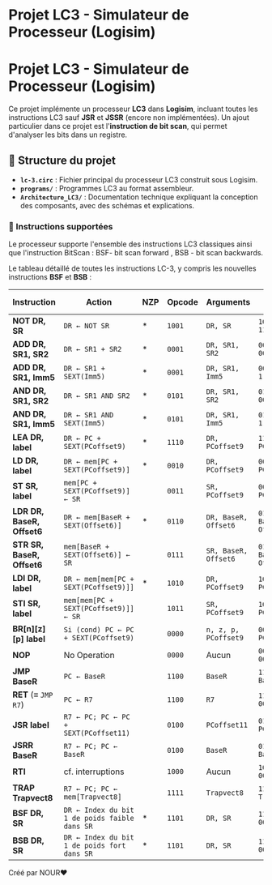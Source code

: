 
# Projet LC3 - Simulateur de Processeur (Logisim)

# Projet LC3 - Simulateur de Processeur (Logisim)

Ce projet implémente un processeur **LC3** dans **Logisim**, incluant toutes les instructions LC3 sauf **JSR** et **JSSR** (encore non implémentées). Un ajout particulier dans ce projet est l'**instruction de bit scan**, qui permet d'analyser les bits dans un registre.


## 📂 Structure du projet

- **`lc-3.circ`** : Fichier principal du processeur LC3 construit sous Logisim.
- **`programs/`** : Programmes LC3 au format assembleur.
- **`Architecture_LC3/`** : Documentation technique expliquant la conception des composants, avec des schémas et explications.

### 📜 Instructions supportées
Le processeur supporte l'ensemble des instructions LC3 classiques ainsi que l'instruction BitScan : BSF- bit scan forward , BSB - bit scan backwards.

Le tableau détaillé de toutes les instructions LC-3, y compris les nouvelles instructions **BSF** et **BSB** :

| **Instruction**        | **Action**                                      | **NZP** | **Opcode** | **Arguments**                          | **Format binaire**                  |  
|-------------------------|------------------------------------------------|---------|------------|----------------------------------------|-------------------------------------|  
| **NOT DR, SR**          | `DR ← NOT SR`                                  | *       | `1001`     | `DR, SR`                               | `1001 DR SR 111111`                 |  
| **ADD DR, SR1, SR2**    | `DR ← SR1 + SR2`                               | *       | `0001`     | `DR, SR1, SR2`                         | `0001 DR SR1 000 SR2`               |  
| **ADD DR, SR1, Imm5**   | `DR ← SR1 + SEXT(Imm5)`                        | *       | `0001`     | `DR, SR1, Imm5`                        | `0001 DR SR1 1 Imm5`                |  
| **AND DR, SR1, SR2**    | `DR ← SR1 AND SR2`                             | *       | `0101`     | `DR, SR1, SR2`                         | `0101 DR SR1 000 SR2`               |  
| **AND DR, SR1, Imm5**   | `DR ← SR1 AND SEXT(Imm5)`                      | *       | `0101`     | `DR, SR1, Imm5`                        | `0101 DR SR1 1 Imm5`                |  
| **LEA DR, label**       | `DR ← PC + SEXT(PCoffset9)`                    | *       | `1110`     | `DR, PCoffset9`                        | `1110 DR PCoffset9`                 |  
| **LD DR, label**        | `DR ← mem[PC + SEXT(PCoffset9)]`               | *       | `0010`     | `DR, PCoffset9`                        | `0010 DR PCoffset9`                 |  
| **ST SR, label**        | `mem[PC + SEXT(PCoffset9)] ← SR`               |         | `0011`     | `SR, PCoffset9`                        | `0011 SR PCoffset9`                 |  
| **LDR DR, BaseR, Offset6** | `DR ← mem[BaseR + SEXT(Offset6)]`           | *       | `0110`     | `DR, BaseR, Offset6`                   | `0110 DR BaseR Offset6`             |  
| **STR SR, BaseR, Offset6** | `mem[BaseR + SEXT(Offset6)] ← SR`           |         | `0111`     | `SR, BaseR, Offset6`                   | `0111 SR BaseR Offset6`             |  
| **LDI DR, label**       | `DR ← mem[mem[PC + SEXT(PCoffset9)]]`          | *       | `1010`     | `DR, PCoffset9`                        | `1010 DR PCoffset9`                 |  
| **STI SR, label**       | `mem[mem[PC + SEXT(PCoffset9)]] ← SR`          |         | `1011`     | `SR, PCoffset9`                        | `1011 SR PCoffset9`                 |  
| **BR[n][z][p] label**   | `Si (cond) PC ← PC + SEXT(PCoffset9)`          |         | `0000`     | `n, z, p, PCoffset9`                   | `0000 nzp PCoffset9`                |  
| **NOP**                 | No Operation                                   |         | `0000`     | Aucun                                  | `0000 0000 00000000`                |  
| **JMP BaseR**           | `PC ← BaseR`                                   |         | `1100`     | `BaseR`                                | `1100 000 BaseR 000000`             |  
| **RET** (≡ `JMP R7`)    | `PC ← R7`                                      |         | `1100`     | `R7`                                   | `1100 000 R7 000000`                |  
| **JSR label**           | `R7 ← PC; PC ← PC + SEXT(PCoffset11)`          |         | `0100`     | `PCoffset11`                           | `0100 1 PCoffset11`                 |  
| **JSRR BaseR**          | `R7 ← PC; PC ← BaseR`                          |         | `0100`     | `BaseR`                                | `0100 0 000 BaseR 000000`           |  
| **RTI**                 | cf. interruptions                              |         | `1000`     | Aucun                                  | `1000 000000000000`                 |  
| **TRAP Trapvect8**      | `R7 ← PC; PC ← mem[Trapvect8]`                 |         | `1111`     | `Trapvect8`                            | `1111 0000 Trapvect8`               |  
| **BSF DR, SR**          | `DR ← Index du bit 1 de poids faible dans SR`  | *       | `1101`     | `DR, SR`                               | `1101 DR SR 0 0000`                 |  
| **BSB DR, SR**          | `DR ← Index du bit 1 de poids fort dans SR`    | *       | `1101`     | `DR, SR`                               | `1101 DR SR 1 0000`                 |  


Créé par NOUR❤️

